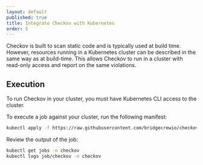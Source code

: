 ```yaml
---
layout: default
published: true
title: Integrate Checkov with Kubernetes
order: 5
---
```


Checkov is built to scan static code and is typically used at build time.  However, resources running in a Kubernetes cluster
can be described in the same way as at build-time.  This allows Checkov to run in a cluster with read-only access and report
on the same violations.  

## Execution

To run Checkov in your cluster, you must have Kubernetes CLI access to the cluster.  

To execute a job against your cluster, run the following manifest:

```bash
kubectl apply -f https://raw.githubusercontent.com/bridgecrewio/checkov/master/kubernetes/checkov-job.yaml
```

Review the output of the job:

```bash
kubectl get jobs -n checkov
kubectl logs job/checkov -n checkov
```
